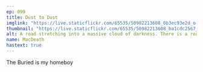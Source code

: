 ```yaml
---
ep: 099
title: Dust to Dust
imglink: "https://live.staticflickr.com/65535/50982213608_0b3ec93e2d_o.jpg"
thumbnail: "https://live.staticflickr.com/65535/50982213608_ba1cdc2567_q.jpg"
alt: A road stretching into a massive cloud of darkness. There is a road sign that says 'Boise', and some shrubs in the foreground.
name: MacDeath
hastext: true
---
```

The Buried is my homeboy